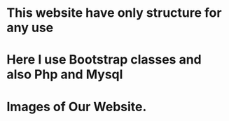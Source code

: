 # This website have only structure for any use
# Here I use Bootstrap classes and also Php and Mysql
# Images of Our Website.
